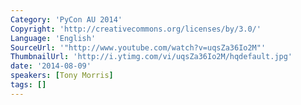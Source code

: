 ```yaml
---
Category: 'PyCon AU 2014'
Copyright: 'http://creativecommons.org/licenses/by/3.0/'
Language: 'English'
SourceUrl: '"http://www.youtube.com/watch?v=uqsZa36Io2M"'
ThumbnailUrl: 'http://i.ytimg.com/vi/uqsZa36Io2M/hqdefault.jpg'
date: '2014-08-09'
speakers: [Tony Morris]
tags: []
---
```


